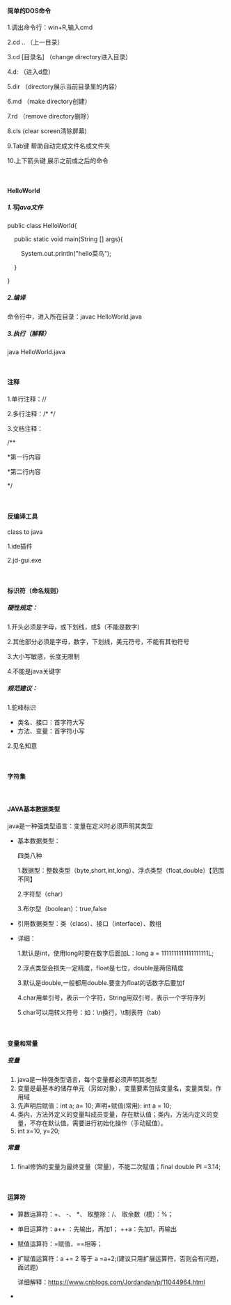 #### 简单的DOS命令

1.调出命令行：win+R,输入cmd<br>

2.cd .. （上一目录）<br>

3.cd [目录名] （change directory进入目录）<br>

4.d: （进入d盘）<br>

5.dir （directory展示当前目录里的内容）<br>

6.md （make directory创建）<br>

7.rd （remove directory删除）<br>

8.cls (clear screen清除屏幕)<br>

9.Tab键 帮助自动完成文件名或文件夹<br>

10.上下箭头键 展示之前或之后的命令<br>

<br>

#### HelloWorld

##### 1.写java文件<br>

public class HelloWorld{<br>

&nbsp;&nbsp;&nbsp;&nbsp;public static void main(String [] args){<br>

&nbsp;&nbsp;&nbsp;&nbsp;&nbsp;&nbsp;&nbsp;&nbsp;System.out.println("hello菜鸟");<br>

&nbsp;&nbsp;&nbsp;&nbsp;}<br>

}

##### 2.编译<br>

命令行中，进入所在目录：javac HelloWorld.java<br>

##### 3.执行（解释）<br>

java HelloWorld.java<br>

<br>

#### 注释

1.单行注释：//<br>

2.多行注释：/* */<br>

3.文档注释：<br>

/**<br>

*第一行内容<br>

*第二行内容<br>

*/<br>

<br>

#### 反编译工具

class to java<br>

1.ide插件<br>

2.jd-gui.exe<br>

<br>

#### 标识符（命名规则）

##### 硬性规定：<br>

1.开头必须是字母，或下划线，或$（不能是数字）<br>

2.其他部分必须是字母，数字，下划线，美元符号，不能有其他符号<br>

3.大小写敏感，长度无限制<br>

4.不能是java关键字<br>

##### 规范建议：<br>

1.驼峰标识<br>

- 类名、接口：首字符大写
- 方法、变量：首字符小写

2.见名知意<br>

<br>

#### 字符集

<br>

#### JAVA基本数据类型

java是一种强类型语言：变量在定义时必须声明其类型

- 基本数据类型：

  四类八种

  1.数据型：整数类型（byte,short,int,long）、浮点类型（float,double）【范围不同】<br>

  2.字符型（char）<br>

  3.布尔型（boolean）：true,false <br>

- 引用数据类型：类（class）、接口（interface）、数组

- 详细：

  1.默认是int，使用long时要在数字后面加L：long a = 1111111111111111111L;<br>

  2.浮点类型会损失一定精度，float是七位，double是两倍精度<br>

  3.默认是double,一般都用double.要变为float的话数字后要加f<br>

  4.char用单引号，表示一个字符，String用双引号，表示一个字符序列<br>

  5.char可以用转义符号：如：\n换行，\t制表符（tab）<br>

<br>

#### 变量和常量

##### 变量

1. java是一种强类型语言，每个变量都必须声明其类型<br>
2. 变量是最基本的储存单元（另如对象），变量要素包括变量名，变量类型，作用域<br>
3. 先声明后赋值：int a; a= 10; 声明+赋值(常用): int a = 10;<br>
4. 类内，方法外定义的变量叫成员变量，存在默认值；类内，方法内定义的变量，不存在默认值，需要进行初始化操作（手动赋值）。<br>
5. int x=10, y=20;<br>

##### 常量

1. final修饰的变量为最终变量（常量），不能二次赋值；final double PI =3.14;<br>

<br>

#### 运算符

- 算数运算符：+、 -、 *、 取整除：/、 取余数（模）：%；<br>

- 单目运算符：a++ ：先输出，再加1； ++a：先加1，再输出<br>

- 赋值运算符：=赋值，==相等；<br>

- 扩赋值运算符：a += 2 等于 a =a+2;(建议只用扩展运算符，否则会有问题，面试题)<br>

  详细解释：https://www.cnblogs.com/Jordandan/p/11044964.html<br>

- 





